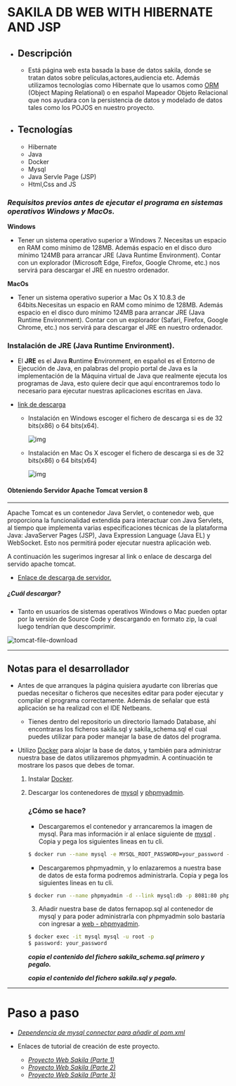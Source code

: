 # SAKILA DB WEB WITH HIBERNATE AND JSP


* ## Descripción
    * Está página web esta basada la base de datos sakila, donde se tratan datos sobre películas,actores,audiencia etc. Además utilizamos tecnologías como Hibernate que lo usamos como [ORM](https://www2.deloitte.com/es/es/pages/technology/articles/que-es-orm.html) (Object Maping Relational) o en español Mapeador Objeto Relacional que nos ayudara con la persistencia de datos y modelado de datos tales como los POJOS en nuestro proyecto.

* ## Tecnologías 
    * Hibernate
    * Java
    * Docker 
    * Mysql 
    * Java Servle Page (JSP)
    * Html,Css and JS


### ***Requisitos previos antes de ejecutar el programa en sistemas operativos Windows y MacOs.***

**Windows**

- Tener un sistema operativo superior a Windows 7. Necesitas un espacio en RAM como mínimo de 128MB. Además espacio en el disco duro mínimo 124MB para arrancar JRE (Java Runtime Environment). Contar con un explorador (Microsoft Edge, Firefox, Google Chrome, etc.) nos servirá para descargar el JRE en nuestro ordenador.

**MacOs**

- Tener un sistema operativo superior a Mac Os X 10.8.3 de 64bits.Necesitas un espacio en RAM como mínimo de 128MB. Además espacio en el disco duro mínimo 124MB para arrancar JRE (Java Runtime Environment). Contar con un explorador (Safari, Firefox, Google Chrome, etc.) nos servirá para descargar el JRE en nuestro ordenador.

### **Instalación de JRE (Java Runtime Environment).**

- El **JRE** es el **J**ava **R**untime **E**nvironment, en español es el Entorno de Ejecución de Java, en palabras del propio portal de Java es la implementación de la Máquina virtual de Java que realmente ejecuta los programas de Java, esto quiere decir que aquí encontraremos todo lo necesario para ejecutar nuestras aplicaciones escritas en Java.

- [link de descarga](https://www.oracle.com/java/technologies/javase-jre8-downloads.html)

  * Instalación en Windows escoger el fichero de descarga si es de 32 bits(x86) o 64 bits(x64).

    ![img](https://lh3.googleusercontent.com/zS1y70n8KDCeW47Wq9lf5Y8KzXWFvuh08ZZmg-u2x3kNqboLRZvygWN1FBM_W3RVGc9Efr_z3XIxtElMdyT8u-ZeN4-VhnmtHvcnVdKlQc1lM95Ps3kbn9jddUdrEAPlwyf0jHQ=s0)



  * Instalación en Mac Os X escoger el fichero de descarga si es de 32 bits(x86) o 64 bits(x64)

    ![img](https://lh6.googleusercontent.com/4-0EPGxQfTwkRFN_LjT7p6Zq4wP1TRjQNsREalZ_GCNXvPd_Rw8zJlP8eC7sTtzdRM-4So9_8caPelxUX8Xh7IpJOUAA1XbwNvLU_bMt0g09ckQMJwYZ3awjBr48tSO-jkXVomw=s0)


#### Obteniendo Servidor Apache Tomcat version 8

------

Apache Tomcat es un contenedor Java Servlet, o contenedor web, que proporciona la funcionalidad extendida para interactuar con Java Servlets, al tiempo que implementa varias especificaciones técnicas de la plataforma Java: JavaServer Pages (JSP), Java Expression Language (Java EL) y WebSocket. Esto nos permitirá poder ejecutar nuestra aplicación web.

A continuación les sugerimos ingresar al link o enlace de descarga del servido apache tomcat.

- [Enlace de descarga de servidor.](https://tomcat.apache.org/download-80.cgi "Página para descargar apache tomcat")

##### ¿Cuál descargar?

-  Tanto en usuarios de sistemas operativos Windows o Mac pueden optar por la versión de Source Code y descargando en formato zip, la cual luego tendrían que descomprimir. 

![tomcat-file-download](https://firebasestorage.googleapis.com/v0/b/fernanpopapp.appspot.com/o/Web-Images%2Ftomcat.png?alt=media&token=0e4b5a4e-4cca-44da-8b22-facd1080706a)

------

## Notas para el desarrollador

- Antes de que arranques la página quisiera ayudarte con librerías que puedas necesitar o ficheros que necesites editar para poder ejecutar y compilar el programa correctamente. Además de señalar que está aplicación se ha realizad con el IDE Netbeans.


  - Tienes dentro del repositorio un directorio llamado Database, ahí encontraras los ficheros sakila.sql y sakila_schema.sql el cual puedes utilizar para poder manejar la base de datos del programa.

- Utilizo [Docker](https://hub.docker.com/)  para alojar la base de datos, y también para administrar nuestra base de datos utilizaremos phpmyadmin.  A continuación te mostrare los pasos que debes de tomar.

  1. Instalar [Docker](https://www.docker.com/products/docker-desktop "Enlace para descargar docker" ).

  2. Descargar los contenedores de [mysql](https://hub.docker.com/_/mysql) y [phpmyadmin](https://hub.docker.com/_/phpmyadmin). 

     ### ¿Cómo se hace?
     - Descargaremos el contenedor y arrancaremos la imagen de mysql. Para mas información ir al enlace siguiente de  [mysql](https://hub.docker.com/_/mysql) . Copia y pega los siguientes lineas en tu cli.

     ```bash
     $ docker run --name mysql -e MYSQL_ROOT_PASSWORD=your_password -d -p 3306:3306 --character-set-server=utf8mb4 mysql 
     ```

     -  Descargaremos phpmyadmin, y lo enlazaremos a nuestra base de datos de esta forma podremos administrarla. Copia y pega los siguientes lineas en tu cli.

       ```bash
       $ docker run --name phpmyadmin -d --link mysql:db -p 8081:80 phpmyadmin
       ```

       3. Añadir nuestra base de datos fernapop.sql al contenedor de mysql y para poder administrarla con phpmyadmin solo bastaría con ingresar a [web - phpmyadmin](http://localhost:8081/).

     ```bash
     $ docker exec -it mysql mysql -u root -p
     $ password: your_password
     ```

     ***copia el contenido del fichero sakila_schema.sql primero y pegalo.***

      ***copia el contenido del fichero sakila.sql y pegalo.***

----
# Paso a paso

* [_Dependencia de mysql connector para añadir al pom.xml_](https://mvnrepository.com/artifact/mysql/mysql-connector-java/8.0.28)

* Enlaces de tutorial de creación de este proyecto.
  * [_Proyecto Web Sakila (Parte 1)_](https://youtu.be/BchmYyNzjwQ)
  * [_Proyecto Web Sakila (Parte 2)_](https://youtu.be/1snDFE6o-fg)
  * [_Proyecto Web Sakila (Parte 3)_](https://youtu.be/cKNUjLx4eco)




